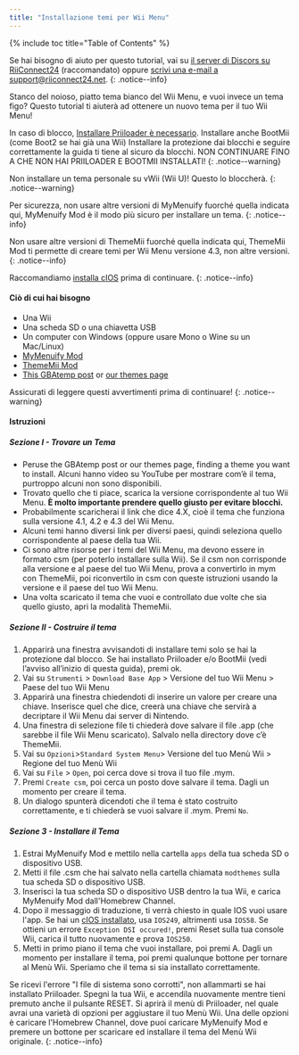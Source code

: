 ```yaml
---
title: "Installazione temi per Wii Menu"
---
```


{% include toc title="Table of Contents" %}

Se hai bisogno di aiuto per questo tutorial, vai su [il server di Discors su RiiConnect24](https://discord.gg/b4Y7jfD) (raccomandato) oppure [scrivi una e-mail a support@riiconnect24.net](mailto:support@riiconnect24.net).
{: .notice--info}

Stanco del noioso, piatto tema bianco del Wii Menu, e vuoi invece un tema figo? Questo tutorial ti aiuterà ad ottenere un nuovo tema per il tuo Wii Menu!

In caso di blocco, [Installare Priiloader è necessario](priiloader). Installare anche BootMii (come Boot2 se hai già una Wii) Installare la protezione dai blocchi e seguire correttamente la guida ti tiene al sicuro da blocchi. NON CONTINUARE FINO A CHE NON HAI PRIILOADER E BOOTMII INSTALLATI!
{: .notice--warning}

Non installare un tema personale su vWii (Wii U)! Questo lo bloccherà.
{: .notice--warning}

Per sicurezza, non usare altre versioni di MyMenuify fuorché quella indicata qui, MyMenuify Mod è il modo più sicuro per installare un tema.
{: .notice--info}

Non usare altre versioni di ThemeMii fuorché quella indicata qui, ThemeMii Mod ti permette di creare temi per Wii Menu versione 4.3, non altre versioni.
{: .notice--info}

Raccomandiamo [installa cIOS](cios) prima di continuare.
{: .notice--info}

#### Ciò di cui hai bisogno

* Una Wii
* Una scheda SD o una chiavetta USB
* Un computer con Windows (oppure usare Mono o Wine su un Mac/Linux)
* [MyMenuify Mod](/assets/files/MyMenuifyModv1.5.zip)
* [ThemeMii Mod](/assets/files/New_Thememii_MOD.rar)
* [This GBAtemp post](https://gbatemp.net/threads/wii-theme-team-creations.260327/) or [our themes page](https://rc24.xyz/goodies/themes/)

Assicurati di leggere questi avvertimenti prima di continuare!
{: .notice--warning}

#### Istruzioni

##### Sezione I - Trovare un Tema

* Peruse the GBAtemp post or our themes page, finding a theme you want to install. Alcuni hanno video su YouTube per mostrare com’è il tema, purtroppo alcuni non sono disponibili.
* Trovato quello che ti piace, scarica la versione corrispondente al tuo Wii Menu. **È molto importante prendere quello giusto per evitare blocchi.**
* Probabilmente scaricherai il link che dice 4.X, cioè il tema che funziona sulla versione 4.1, 4.2 e 4.3 del Wii Menu.
* Alcuni temi hanno diversi link per diversi paesi, quindi seleziona quello corrispondente al paese della tua Wii.
* Ci sono altre risorse per i temi del Wii Menu, ma devono essere in formato csm (per poterlo installare sulla Wii). Se il csm non corrisponde alla versione e al paese del tuo Wii Menu, prova a convertirlo in mym con ThemeMii, poi riconvertilo in csm con queste istruzioni usando la versione e il paese del tuo Wii Menu.
* Una volta scaricato il tema che vuoi e controllato due volte che sia quello giusto, apri la modalità ThemeMii.

##### Sezione II - Costruire il tema

1. Apparirà una finestra avvisandoti di installare temi solo se hai la protezione dal blocco. Se hai installato Priiloader e/o BootMii (vedi l’avviso all’inizio di questa guida), premi ok.
2. Vai su `Strumenti` > `Download Base App` > Versione del tuo Wii Menu > Paese del tuo Wii Menu
3. Apparirà una finestra chiedendoti di inserire un valore per creare una chiave. Inserisce quel che dice, creerà una chiave che servirà a decriptare il Wii Menu dai server di Nintendo.
4. Una finestra di selezione file ti chiederà dove salvare il file .app (che sarebbe il file Wii Menu scaricato). Salvalo nella directory dove c’è ThemeMii.
5. Vai su `Opzioni`>`Standard System Menu`> Versione del tuo Menù Wii > Regione del tuo Menù Wii
6. Vai su `File` > `Open`, poi cerca dove si trova il tuo file .mym.
7. Premi `Create csm`, poi cerca un posto dove salvare il tema. Dagli un momento per creare il tema.
8. Un dialogo spunterà dicendoti che il tema è stato costruito correttamente, e ti chiederà se vuoi salvare il .mym. Premi `No`.

##### Sezione 3 - Installare il Tema

1. Estrai MyMenuify Mod e mettilo nella cartella `apps` della tua scheda SD o dispositivo USB.
2. Metti il file .csm che hai salvato nella cartella chiamata `modthemes` sulla tua scheda SD o dispositivo USB.
3. Inserisci la tua scheda SD o dispositivo USB dentro la tua Wii, e carica MyMenuify Mod dall'Homebrew Channel.
4. Dopo il messaggio di traduzione, ti verrà chiesto in quale IOS vuoi usare l'app. Se hai un [cIOS installato](cios), usa `IOS249`, altrimenti usa `IOS58`. Se ottieni un errore `Exception DSI occured!`, premi Reset sulla tua console Wii, carica il tutto nuovamente e prova `IOS250`.
5. Metti in primo piano il tema che vuoi installare, poi premi A. Dagli un momento per installare il tema, poi premi qualunque bottone per tornare al Menù Wii. Speriamo che il tema si sia installato correttamente.

Se ricevi l'errore "I file di sistema sono corrotti", non allammarti se hai installato Priiloader. Spegni la tua Wii, e accendila nuovamente mentre tieni premuto anche il pulsante RESET. Si aprirà il menù di Priiloader, nel quale avrai una varietà di opzioni per aggiustare il tuo Menù Wii. Una delle opzioni è caricare l'Homebrew Channel, dove puoi caricare MyMenuify Mod e premere un bottone per scaricare ed installare il tema del Menù Wii originale.
{: .notice--info}
